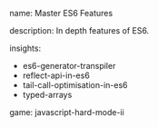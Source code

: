 name: Master ES6 Features

description: In depth features of ES6.

insights:
  - es6-generator-transpiler
  - reflect-api-in-es6
  - tail-call-optimisation-in-es6
  - typed-arrays

game: javascript-hard-mode-ii
 
